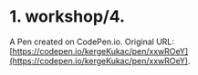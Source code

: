 # 1. workshop/4.

A Pen created on CodePen.io. Original URL: [https://codepen.io/kergeKukac/pen/xxwROeY](https://codepen.io/kergeKukac/pen/xxwROeY).


